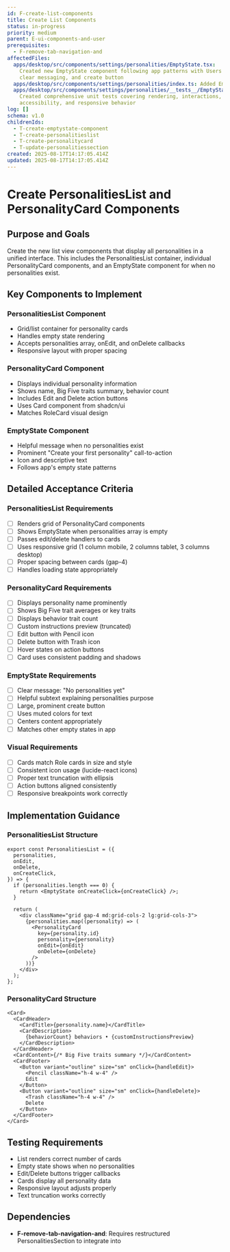 ```yaml
---
id: F-create-list-components
title: Create List Components
status: in-progress
priority: medium
parent: E-ui-components-and-user
prerequisites:
  - F-remove-tab-navigation-and
affectedFiles:
  apps/desktop/src/components/settings/personalities/EmptyState.tsx:
    Created new EmptyState component following app patterns with Users icon,
    clear messaging, and create button
  apps/desktop/src/components/settings/personalities/index.ts: Added EmptyState export to personalities module
  apps/desktop/src/components/settings/personalities/__tests__/EmptyState.test.tsx:
    Created comprehensive unit tests covering rendering, interactions,
    accessibility, and responsive behavior
log: []
schema: v1.0
childrenIds:
  - T-create-emptystate-component
  - T-create-personalitieslist
  - T-create-personalitycard
  - T-update-personalitiessection
created: 2025-08-17T14:17:05.414Z
updated: 2025-08-17T14:17:05.414Z
---
```


# Create PersonalitiesList and PersonalityCard Components

## Purpose and Goals

Create the new list view components that display all personalities in a unified interface. This includes the PersonalitiesList container, individual PersonalityCard components, and an EmptyState component for when no personalities exist.

## Key Components to Implement

### PersonalitiesList Component

- Grid/list container for personality cards
- Handles empty state rendering
- Accepts personalities array, onEdit, and onDelete callbacks
- Responsive layout with proper spacing

### PersonalityCard Component

- Displays individual personality information
- Shows name, Big Five traits summary, behavior count
- Includes Edit and Delete action buttons
- Uses Card component from shadcn/ui
- Matches RoleCard visual design

### EmptyState Component

- Helpful message when no personalities exist
- Prominent "Create your first personality" call-to-action
- Icon and descriptive text
- Follows app's empty state patterns

## Detailed Acceptance Criteria

### PersonalitiesList Requirements

- [ ] Renders grid of PersonalityCard components
- [ ] Shows EmptyState when personalities array is empty
- [ ] Passes edit/delete handlers to cards
- [ ] Uses responsive grid (1 column mobile, 2 columns tablet, 3 columns desktop)
- [ ] Proper spacing between cards (gap-4)
- [ ] Handles loading state appropriately

### PersonalityCard Requirements

- [ ] Displays personality name prominently
- [ ] Shows Big Five trait averages or key traits
- [ ] Displays behavior trait count
- [ ] Custom instructions preview (truncated)
- [ ] Edit button with Pencil icon
- [ ] Delete button with Trash icon
- [ ] Hover states on action buttons
- [ ] Card uses consistent padding and shadows

### EmptyState Requirements

- [ ] Clear message: "No personalities yet"
- [ ] Helpful subtext explaining personalities purpose
- [ ] Large, prominent create button
- [ ] Uses muted colors for text
- [ ] Centers content appropriately
- [ ] Matches other empty states in app

### Visual Requirements

- [ ] Cards match Role cards in size and style
- [ ] Consistent icon usage (lucide-react icons)
- [ ] Proper text truncation with ellipsis
- [ ] Action buttons aligned consistently
- [ ] Responsive breakpoints work correctly

## Implementation Guidance

### PersonalitiesList Structure

```tsx
export const PersonalitiesList = ({
  personalities,
  onEdit,
  onDelete,
  onCreateClick,
}) => {
  if (personalities.length === 0) {
    return <EmptyState onCreateClick={onCreateClick} />;
  }

  return (
    <div className="grid gap-4 md:grid-cols-2 lg:grid-cols-3">
      {personalities.map((personality) => (
        <PersonalityCard
          key={personality.id}
          personality={personality}
          onEdit={onEdit}
          onDelete={onDelete}
        />
      ))}
    </div>
  );
};
```

### PersonalityCard Structure

```tsx
<Card>
  <CardHeader>
    <CardTitle>{personality.name}</CardTitle>
    <CardDescription>
      {behaviorCount} behaviors • {customInstructionsPreview}
    </CardDescription>
  </CardHeader>
  <CardContent>{/* Big Five traits summary */}</CardContent>
  <CardFooter>
    <Button variant="outline" size="sm" onClick={handleEdit}>
      <Pencil className="h-4 w-4" />
      Edit
    </Button>
    <Button variant="outline" size="sm" onClick={handleDelete}>
      <Trash className="h-4 w-4" />
      Delete
    </Button>
  </CardFooter>
</Card>
```

## Testing Requirements

- List renders correct number of cards
- Empty state shows when no personalities
- Edit/Delete buttons trigger callbacks
- Cards display all personality data
- Responsive layout adjusts properly
- Text truncation works correctly

## Dependencies

- **F-remove-tab-navigation-and**: Requires restructured PersonalitiesSection to integrate into
